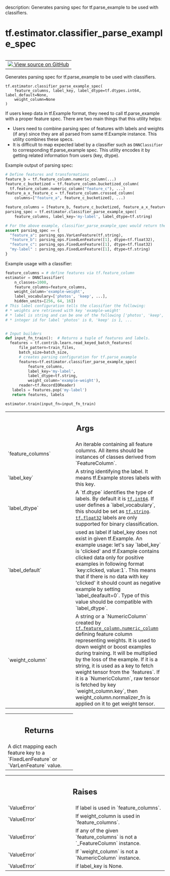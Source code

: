 description: Generates parsing spec for tf.parse_example to be used with classifiers.

<div itemscope itemtype="http://developers.google.com/ReferenceObject">
<meta itemprop="name" content="tf.estimator.classifier_parse_example_spec" />
<meta itemprop="path" content="Stable" />
</div>

# tf.estimator.classifier_parse_example_spec

<!-- Insert buttons and diff -->

<table class="tfo-notebook-buttons tfo-api nocontent" align="left">
<td>
  <a target="_blank" href="https://github.com/tensorflow/estimator/tree/master/tensorflow_estimator/python/estimator/canned/parsing_utils.py#L27-L144">
    <img src="https://www.tensorflow.org/images/GitHub-Mark-32px.png" />
    View source on GitHub
  </a>
</td>
</table>



Generates parsing spec for tf.parse_example to be used with classifiers.

<pre class="devsite-click-to-copy prettyprint lang-py tfo-signature-link">
<code>tf.estimator.classifier_parse_example_spec(
    feature_columns, label_key, label_dtype=tf.dtypes.int64, label_default=None,
    weight_column=None
)
</code></pre>



<!-- Placeholder for "Used in" -->

If users keep data in tf.Example format, they need to call tf.parse_example
with a proper feature spec. There are two main things that this utility helps:

* Users need to combine parsing spec of features with labels and weights
  (if any) since they are all parsed from same tf.Example instance. This
  utility combines these specs.
* It is difficult to map expected label by a classifier such as
  `DNNClassifier` to corresponding tf.parse_example spec. This utility encodes
  it by getting related information from users (key, dtype).

Example output of parsing spec:

```python
# Define features and transformations
feature_b = tf.feature_column.numeric_column(...)
feature_c_bucketized = tf.feature_column.bucketized_column(
  tf.feature_column.numeric_column("feature_c"), ...)
feature_a_x_feature_c = tf.feature_column.crossed_column(
    columns=["feature_a", feature_c_bucketized], ...)

feature_columns = [feature_b, feature_c_bucketized, feature_a_x_feature_c]
parsing_spec = tf.estimator.classifier_parse_example_spec(
    feature_columns, label_key='my-label', label_dtype=tf.string)

# For the above example, classifier_parse_example_spec would return the dict:
assert parsing_spec == {
  "feature_a": parsing_ops.VarLenFeature(tf.string),
  "feature_b": parsing_ops.FixedLenFeature([1], dtype=tf.float32),
  "feature_c": parsing_ops.FixedLenFeature([1], dtype=tf.float32)
  "my-label" : parsing_ops.FixedLenFeature([1], dtype=tf.string)
}
```

Example usage with a classifier:

```python
feature_columns = # define features via tf.feature_column
estimator = DNNClassifier(
    n_classes=1000,
    feature_columns=feature_columns,
    weight_column='example-weight',
    label_vocabulary=['photos', 'keep', ...],
    hidden_units=[256, 64, 16])
# This label configuration tells the classifier the following:
# * weights are retrieved with key 'example-weight'
# * label is string and can be one of the following ['photos', 'keep', ...]
# * integer id for label 'photos' is 0, 'keep' is 1, ...


# Input builders
def input_fn_train():  # Returns a tuple of features and labels.
  features = tf.contrib.learn.read_keyed_batch_features(
      file_pattern=train_files,
      batch_size=batch_size,
      # creates parsing configuration for tf.parse_example
      features=tf.estimator.classifier_parse_example_spec(
          feature_columns,
          label_key='my-label',
          label_dtype=tf.string,
          weight_column='example-weight'),
      reader=tf.RecordIOReader)
   labels = features.pop('my-label')
   return features, labels

estimator.train(input_fn=input_fn_train)
```

<!-- Tabular view -->
 <table class="responsive fixed orange">
<colgroup><col width="214px"><col></colgroup>
<tr><th colspan="2"><h2 class="add-link">Args</h2></th></tr>

<tr>
<td>
`feature_columns`
</td>
<td>
An iterable containing all feature columns. All items
should be instances of classes derived from `FeatureColumn`.
</td>
</tr><tr>
<td>
`label_key`
</td>
<td>
A string identifying the label. It means tf.Example stores labels
with this key.
</td>
</tr><tr>
<td>
`label_dtype`
</td>
<td>
A `tf.dtype` identifies the type of labels. By default it is
<a href="../../tf.md#int64"><code>tf.int64</code></a>. If user defines a `label_vocabulary`, this should be set as
<a href="../../tf.md#string"><code>tf.string</code></a>. <a href="../../tf.md#float32"><code>tf.float32</code></a> labels are only supported for binary
classification.
</td>
</tr><tr>
<td>
`label_default`
</td>
<td>
used as label if label_key does not exist in given
tf.Example. An example usage: let's say `label_key` is 'clicked' and
  tf.Example contains clicked data only for positive examples in following
format `key:clicked, value:1`. This means that if there is no data with
  key 'clicked' it should count as negative example by setting
  `label_deafault=0`. Type of this value should be compatible with
  `label_dtype`.
</td>
</tr><tr>
<td>
`weight_column`
</td>
<td>
A string or a `NumericColumn` created by
<a href="../../tf/feature_column/numeric_column.md"><code>tf.feature_column.numeric_column</code></a> defining feature column representing
weights. It is used to down weight or boost examples during training. It
will be multiplied by the loss of the example. If it is a string, it is
used as a key to fetch weight tensor from the `features`. If it is a
`NumericColumn`, raw tensor is fetched by key `weight_column.key`, then
weight_column.normalizer_fn is applied on it to get weight tensor.
</td>
</tr>
</table>



<!-- Tabular view -->
 <table class="responsive fixed orange">
<colgroup><col width="214px"><col></colgroup>
<tr><th colspan="2"><h2 class="add-link">Returns</h2></th></tr>
<tr class="alt">
<td colspan="2">
A dict mapping each feature key to a `FixedLenFeature` or `VarLenFeature`
value.
</td>
</tr>

</table>



<!-- Tabular view -->
 <table class="responsive fixed orange">
<colgroup><col width="214px"><col></colgroup>
<tr><th colspan="2"><h2 class="add-link">Raises</h2></th></tr>

<tr>
<td>
`ValueError`
</td>
<td>
If label is used in `feature_columns`.
</td>
</tr><tr>
<td>
`ValueError`
</td>
<td>
If weight_column is used in `feature_columns`.
</td>
</tr><tr>
<td>
`ValueError`
</td>
<td>
If any of the given `feature_columns` is not a `_FeatureColumn`
instance.
</td>
</tr><tr>
<td>
`ValueError`
</td>
<td>
If `weight_column` is not a `NumericColumn` instance.
</td>
</tr><tr>
<td>
`ValueError`
</td>
<td>
if label_key is None.
</td>
</tr>
</table>


